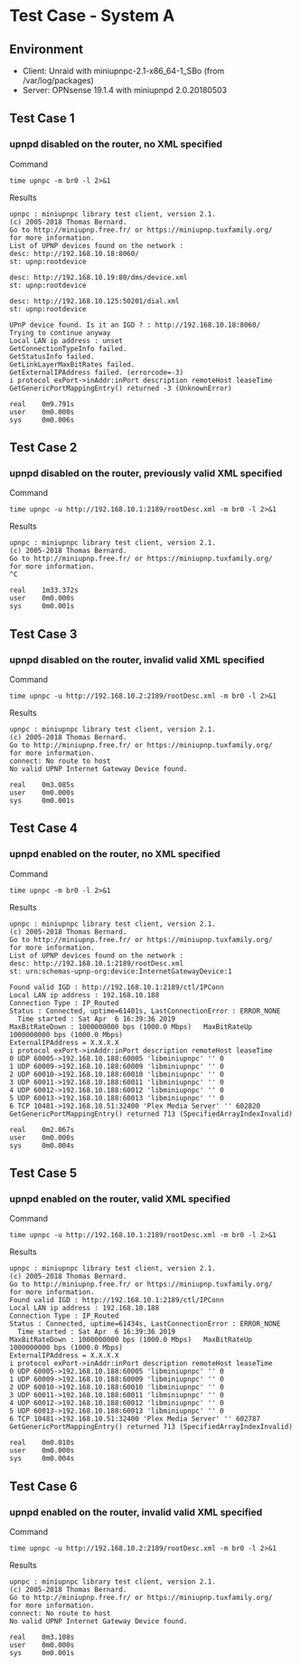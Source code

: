 # Test Case - System A

## Environment

- Client: Unraid with miniupnpc-2.1-x86_64-1_SBo (from /var/log/packages)
- Server: OPNsense 19.1.4 with miniupnpd 2.0.20180503

## Test Case 1

### upnpd disabled on the router, no XML specified

Command

    time upnpc -m br0 -l 2>&1

Results

    upnpc : miniupnpc library test client, version 2.1.
    (c) 2005-2018 Thomas Bernard.
    Go to http://miniupnp.free.fr/ or https://miniupnp.tuxfamily.org/
    for more information.
    List of UPNP devices found on the network :
    desc: http://192.168.10.18:8060/
    st: upnp:rootdevice

    desc: http://192.168.10.19:80/dms/device.xml
    st: upnp:rootdevice

    desc: http://192.168.10.125:50201/dial.xml
    st: upnp:rootdevice

    UPnP device found. Is it an IGD ? : http://192.168.10.18:8060/
    Trying to continue anyway
    Local LAN ip address : unset
    GetConnectionTypeInfo failed.
    GetStatusInfo failed.
    GetLinkLayerMaxBitRates failed.
    GetExternalIPAddress failed. (errorcode=-3)
    i protocol exPort->inAddr:inPort description remoteHost leaseTime
    GetGenericPortMappingEntry() returned -3 (UnknownError)

    real    0m9.791s
    user    0m0.000s
    sys     0m0.006s

## Test Case 2

### upnpd disabled on the router, previously valid XML specified

Command

    time upnpc -u http://192.168.10.1:2189/rootDesc.xml -m br0 -l 2>&1

Results

    upnpc : miniupnpc library test client, version 2.1.
    (c) 2005-2018 Thomas Bernard.
    Go to http://miniupnp.free.fr/ or https://miniupnp.tuxfamily.org/
    for more information.
    ^C

    real    1m33.372s
    user    0m0.000s
    sys     0m0.001s

## Test Case 3

### upnpd disabled on the router, invalid valid XML specified

Command

    time upnpc -u http://192.168.10.2:2189/rootDesc.xml -m br0 -l 2>&1

Results

    upnpc : miniupnpc library test client, version 2.1.
    (c) 2005-2018 Thomas Bernard.
    Go to http://miniupnp.free.fr/ or https://miniupnp.tuxfamily.org/
    for more information.
    connect: No route to host
    No valid UPNP Internet Gateway Device found.

    real    0m3.085s
    user    0m0.000s
    sys     0m0.001s

## Test Case 4

### upnpd enabled on the router, no XML specified

Command

    time upnpc -m br0 -l 2>&1

Results

    upnpc : miniupnpc library test client, version 2.1.
    (c) 2005-2018 Thomas Bernard.
    Go to http://miniupnp.free.fr/ or https://miniupnp.tuxfamily.org/
    for more information.
    List of UPNP devices found on the network :
    desc: http://192.168.10.1:2189/rootDesc.xml
    st: urn:schemas-upnp-org:device:InternetGatewayDevice:1

    Found valid IGD : http://192.168.10.1:2189/ctl/IPConn
    Local LAN ip address : 192.168.10.188
    Connection Type : IP_Routed
    Status : Connected, uptime=61401s, LastConnectionError : ERROR_NONE
      Time started : Sat Apr  6 16:39:36 2019
    MaxBitRateDown : 1000000000 bps (1000.0 Mbps)   MaxBitRateUp 1000000000 bps (1000.0 Mbps)
    ExternalIPAddress = X.X.X.X
    i protocol exPort->inAddr:inPort description remoteHost leaseTime
    0 UDP 60005->192.168.10.188:60005 'libminiupnpc' '' 0
    1 UDP 60009->192.168.10.188:60009 'libminiupnpc' '' 0
    2 UDP 60010->192.168.10.188:60010 'libminiupnpc' '' 0
    3 UDP 60011->192.168.10.188:60011 'libminiupnpc' '' 0
    4 UDP 60012->192.168.10.188:60012 'libminiupnpc' '' 0
    5 UDP 60013->192.168.10.188:60013 'libminiupnpc' '' 0
    6 TCP 10481->192.168.10.51:32400 'Plex Media Server' '' 602820
    GetGenericPortMappingEntry() returned 713 (SpecifiedArrayIndexInvalid)

    real    0m2.067s
    user    0m0.000s
    sys     0m0.004s

## Test Case 5

### upnpd enabled on the router, valid XML specified

Command

    time upnpc -u http://192.168.10.1:2189/rootDesc.xml -m br0 -l 2>&1

Results

    upnpc : miniupnpc library test client, version 2.1.
    (c) 2005-2018 Thomas Bernard.
    Go to http://miniupnp.free.fr/ or https://miniupnp.tuxfamily.org/
    for more information.
    Found valid IGD : http://192.168.10.1:2189/ctl/IPConn
    Local LAN ip address : 192.168.10.188
    Connection Type : IP_Routed
    Status : Connected, uptime=61434s, LastConnectionError : ERROR_NONE
      Time started : Sat Apr  6 16:39:36 2019
    MaxBitRateDown : 1000000000 bps (1000.0 Mbps)   MaxBitRateUp 1000000000 bps (1000.0 Mbps)
    ExternalIPAddress = X.X.X.X
    i protocol exPort->inAddr:inPort description remoteHost leaseTime
    0 UDP 60005->192.168.10.188:60005 'libminiupnpc' '' 0
    1 UDP 60009->192.168.10.188:60009 'libminiupnpc' '' 0
    2 UDP 60010->192.168.10.188:60010 'libminiupnpc' '' 0
    3 UDP 60011->192.168.10.188:60011 'libminiupnpc' '' 0
    4 UDP 60012->192.168.10.188:60012 'libminiupnpc' '' 0
    5 UDP 60013->192.168.10.188:60013 'libminiupnpc' '' 0
    6 TCP 10481->192.168.10.51:32400 'Plex Media Server' '' 602787
    GetGenericPortMappingEntry() returned 713 (SpecifiedArrayIndexInvalid)

    real    0m0.010s
    user    0m0.000s
    sys     0m0.004s

## Test Case 6

### upnpd enabled on the router, invalid valid XML specified

Command

    time upnpc -u http://192.168.10.2:2189/rootDesc.xml -m br0 -l 2>&1

Results

    upnpc : miniupnpc library test client, version 2.1.
    (c) 2005-2018 Thomas Bernard.
    Go to http://miniupnp.free.fr/ or https://miniupnp.tuxfamily.org/
    for more information.
    connect: No route to host
    No valid UPNP Internet Gateway Device found.

    real    0m3.108s
    user    0m0.000s
    sys     0m0.001s
